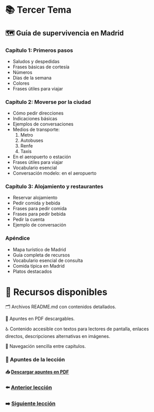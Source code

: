 # 📚 Tercer Tema

## 🗺️ Guía de supervivencia en Madrid

### Capítulo 1: Primeros pasos  
- Saludos y despedidas  
- Frases básicas de cortesía  
- Números  
- Días de la semana  
- Colores  
- Frases útiles para viajar  

### Capítulo 2: Moverse por la ciudad  
- Cómo pedir direcciones  
- Indicaciones básicas  
- Ejemplos de conversaciones  
- Medios de transporte:  
  1. Metro  
  2. Autobuses  
  3. Renfe  
  4. Taxis  
- En el aeropuerto o estación  
- Frases útiles para viajar  
- Vocabulario esencial  
- Conversación modelo: en el aeropuerto  

### Capítulo 3: Alojamiento y restaurantes  
- Reservar alojamiento  
- Pedir comida y bebida  
- Frases para pedir comida  
- Frases para pedir bebida  
- Pedir la cuenta  
- Ejemplo de conversación  

### Apéndice  
- Mapa turístico de Madrid  
- Guía completa de recursos  
- Vocabulario esencial de consulta  
- Comida típica en Madrid  
- Platos destacados  

# 🧰 Recursos disponibles  
🗂️ Archivos README.md con contenidos detallados.  

📄 Apuntes en PDF descargables.  

♿ Contenido accesible con textos para lectores de pantalla, enlaces directos, descripciones alternativas en imágenes. 

📌 Navegación sencilla entre capítulos.

### 📄 Apuntes de la lección  
#### 📥 [Descargar apuntes en PDF](../03-Guia%20de%20viaje/dist/Guia%20de%20supervivencia%20en%20Madrid%20-%20Siomara%20Sanchez.pdf)

### ⬅️ [Anterior lección](../02-Casos-Gramaticales/README.md)
### ➡️ [Siguiente lección](../04-Narrativa%20Interactiva/README.md)
